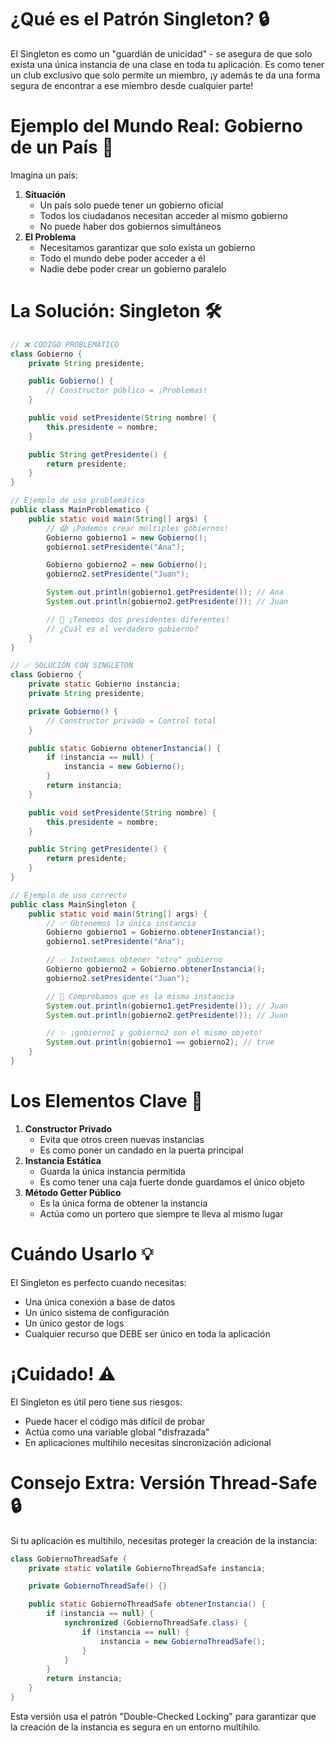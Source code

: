 # ¿Qué es el Patrón Singleton? 🔒

El Singleton es como un "guardián de unicidad" - se asegura de que solo exista una única instancia de una clase en toda tu aplicación. Es como tener un club exclusivo que solo permite un miembro, ¡y además te da una forma segura de encontrar a ese miembro desde cualquier parte!

# Ejemplo del Mundo Real: Gobierno de un País 👑

Imagina un país:

1.  **Situación**
    - Un país solo puede tener un gobierno oficial
    - Todos los ciudadanos necesitan acceder al mismo gobierno
    - No puede haber dos gobiernos simultáneos
2.  **El Problema**
    - Necesitamos garantizar que solo exista un gobierno
    - Todo el mundo debe poder acceder a él
    - Nadie debe poder crear un gobierno paralelo

# La Solución: Singleton 🛠️

```java
// ❌ CÓDIGO PROBLEMÁTICO
class Gobierno {
    private String presidente;

    public Gobierno() {
        // Constructor público = ¡Problemas!
    }

    public void setPresidente(String nombre) {
        this.presidente = nombre;
    }

    public String getPresidente() {
        return presidente;
    }
}

// Ejemplo de uso problemático
public class MainProblematico {
    public static void main(String[] args) {
        // 😱 ¡Podemos crear múltiples gobiernos!
        Gobierno gobierno1 = new Gobierno();
        gobierno1.setPresidente("Ana");

        Gobierno gobierno2 = new Gobierno();
        gobierno2.setPresidente("Juan");

        System.out.println(gobierno1.getPresidente()); // Ana
        System.out.println(gobierno2.getPresidente()); // Juan

        // 🚫 ¡Tenemos dos presidentes diferentes!
        // ¿Cuál es el verdadero gobierno?
    }
}

// ✅ SOLUCIÓN CON SINGLETON
class Gobierno {
    private static Gobierno instancia;
    private String presidente;

    private Gobierno() {
        // Constructor privado = Control total
    }

    public static Gobierno obtenerInstancia() {
        if (instancia == null) {
            instancia = new Gobierno();
        }
        return instancia;
    }

    public void setPresidente(String nombre) {
        this.presidente = nombre;
    }

    public String getPresidente() {
        return presidente;
    }
}

// Ejemplo de uso correcto
public class MainSingleton {
    public static void main(String[] args) {
        // ✅ Obtenemos la única instancia
        Gobierno gobierno1 = Gobierno.obtenerInstancia();
        gobierno1.setPresidente("Ana");

        // ✅ Intentamos obtener "otro" gobierno
        Gobierno gobierno2 = Gobierno.obtenerInstancia();
        gobierno2.setPresidente("Juan");

        // 🎯 Comprobamos que es la misma instancia
        System.out.println(gobierno1.getPresidente()); // Juan
        System.out.println(gobierno2.getPresidente()); // Juan

        // ✨ ¡gobierno1 y gobierno2 son el mismo objeto!
        System.out.println(gobierno1 == gobierno2); // true
    }
}
```

# Los Elementos Clave 🔑

1.  **Constructor Privado**
    - Evita que otros creen nuevas instancias
    - Es como poner un candado en la puerta principal
2.  **Instancia Estática**
    - Guarda la única instancia permitida
    - Es como tener una caja fuerte donde guardamos el único objeto
3.  **Método Getter Público**
    - Es la única forma de obtener la instancia
    - Actúa como un portero que siempre te lleva al mismo lugar

# Cuándo Usarlo 💡

El Singleton es perfecto cuando necesitas:

- Una única conexión a base de datos
- Un único sistema de configuración
- Un único gestor de logs
- Cualquier recurso que DEBE ser único en toda la aplicación

# ¡Cuidado! ⚠️

El Singleton es útil pero tiene sus riesgos:

- Puede hacer el código más difícil de probar
- Actúa como una variable global "disfrazada"
- En aplicaciones multihilo necesitas sincronización adicional

# Consejo Extra: Versión Thread-Safe 🔒

Si tu aplicación es multihilo, necesitas proteger la creación de la instancia:

```java
class GobiernoThreadSafe {
    private static volatile GobiernoThreadSafe instancia;

    private GobiernoThreadSafe() {}

    public static GobiernoThreadSafe obtenerInstancia() {
        if (instancia == null) {
            synchronized (GobiernoThreadSafe.class) {
                if (instancia == null) {
                    instancia = new GobiernoThreadSafe();
                }
            }
        }
        return instancia;
    }
}
```

Esta versión usa el patrón "Double-Checked Locking" para garantizar que la creación de la instancia es segura en un entorno multihilo.
